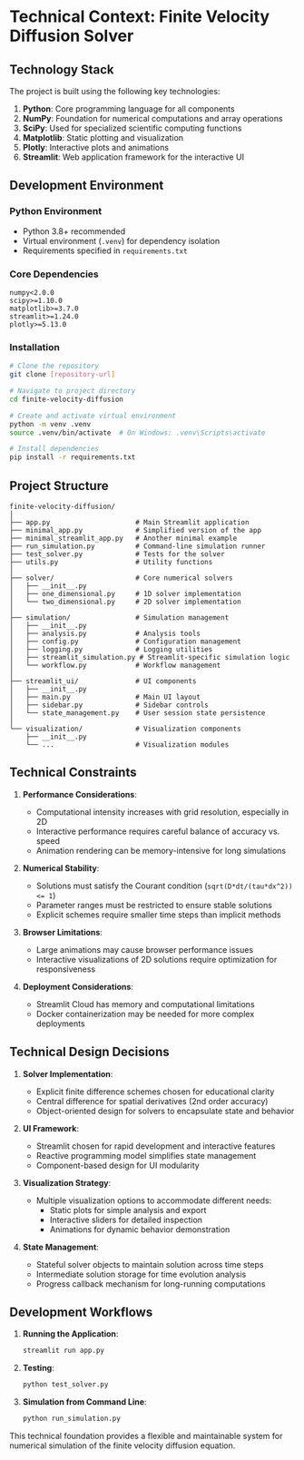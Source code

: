 # Technical Context: Finite Velocity Diffusion Solver

## Technology Stack

The project is built using the following key technologies:

1. **Python**: Core programming language for all components
2. **NumPy**: Foundation for numerical computations and array operations
3. **SciPy**: Used for specialized scientific computing functions
4. **Matplotlib**: Static plotting and visualization
5. **Plotly**: Interactive plots and animations
6. **Streamlit**: Web application framework for the interactive UI

## Development Environment

### Python Environment

- Python 3.8+ recommended
- Virtual environment (`.venv`) for dependency isolation
- Requirements specified in `requirements.txt`

### Core Dependencies

```
numpy<2.0.0
scipy>=1.10.0
matplotlib>=3.7.0
streamlit>=1.24.0
plotly>=5.13.0
```

### Installation

```bash
# Clone the repository
git clone [repository-url]

# Navigate to project directory
cd finite-velocity-diffusion

# Create and activate virtual environment
python -m venv .venv
source .venv/bin/activate  # On Windows: .venv\Scripts\activate

# Install dependencies
pip install -r requirements.txt
```

## Project Structure

```
finite-velocity-diffusion/
│
├── app.py                     # Main Streamlit application
├── minimal_app.py             # Simplified version of the app
├── minimal_streamlit_app.py   # Another minimal example
├── run_simulation.py          # Command-line simulation runner
├── test_solver.py             # Tests for the solver
├── utils.py                   # Utility functions
│
├── solver/                    # Core numerical solvers
│   ├── __init__.py
│   ├── one_dimensional.py     # 1D solver implementation
│   └── two_dimensional.py     # 2D solver implementation
│
├── simulation/                # Simulation management
│   ├── __init__.py
│   ├── analysis.py            # Analysis tools
│   ├── config.py              # Configuration management
│   ├── logging.py             # Logging utilities
│   ├── streamlit_simulation.py # Streamlit-specific simulation logic
│   └── workflow.py            # Workflow management
│
├── streamlit_ui/              # UI components
│   ├── __init__.py
│   ├── main.py                # Main UI layout
│   ├── sidebar.py             # Sidebar controls
│   └── state_management.py    # User session state persistence
│
└── visualization/             # Visualization components
    ├── __init__.py
    └── ...                    # Visualization modules
```

## Technical Constraints

1. **Performance Considerations**:
   - Computational intensity increases with grid resolution, especially in 2D
   - Interactive performance requires careful balance of accuracy vs. speed
   - Animation rendering can be memory-intensive for long simulations

2. **Numerical Stability**:
   - Solutions must satisfy the Courant condition (`sqrt(D*dt/(tau*dx^2)) <= 1`)
   - Parameter ranges must be restricted to ensure stable solutions
   - Explicit schemes require smaller time steps than implicit methods

3. **Browser Limitations**:
   - Large animations may cause browser performance issues
   - Interactive visualizations of 2D solutions require optimization for responsiveness

4. **Deployment Considerations**:
   - Streamlit Cloud has memory and computational limitations
   - Docker containerization may be needed for more complex deployments

## Technical Design Decisions

1. **Solver Implementation**:
   - Explicit finite difference schemes chosen for educational clarity
   - Central difference for spatial derivatives (2nd order accuracy)
   - Object-oriented design for solvers to encapsulate state and behavior

2. **UI Framework**:
   - Streamlit chosen for rapid development and interactive features
   - Reactive programming model simplifies state management
   - Component-based design for UI modularity

3. **Visualization Strategy**:
   - Multiple visualization options to accommodate different needs:
     - Static plots for simple analysis and export
     - Interactive sliders for detailed inspection
     - Animations for dynamic behavior demonstration

4. **State Management**:
   - Stateful solver objects to maintain solution across time steps
   - Intermediate solution storage for time evolution analysis
   - Progress callback mechanism for long-running computations

## Development Workflows

1. **Running the Application**:
   ```bash
   streamlit run app.py
   ```

2. **Testing**:
   ```bash
   python test_solver.py
   ```

3. **Simulation from Command Line**:
   ```bash
   python run_simulation.py
   ```

This technical foundation provides a flexible and maintainable system for numerical simulation of the finite velocity diffusion equation.

